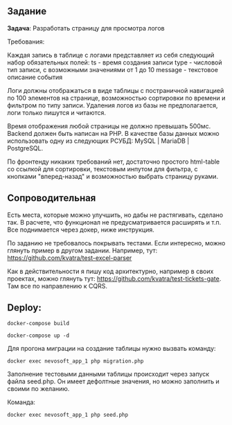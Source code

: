 ## Задание
**Задача**: Разработать страницу для просмотра логов

Требования:

Каждая запись в таблице с логами представляет из себя следующий набор обязательных полей:
ts - время создания записи
type - числовой тип записи, с возможными значениями от 1 до 10
message - текстовое описание события

Логи должны отображаться в виде таблицы с постраничной навигацией по 100 элементов на странице, 
возможностью сортировки по времени и фильтром по типу записи. 
Удаления логов из базы не предполагается, логи только пишутся и читаются.

Время отображения любой страницы не должно превышать 500мс. 
Backend должен быть написан на PHP. 
В качестве базы данных можно использовать одну из следующих РСУБД: MySQL | MariaDB | PostgreSQL.

По фронтенду никаких требований нет, достаточно простого html-table со ссылкой для сортировки, 
текстовым инпутом для фильтра, с кнопками "вперед-назад" и возможностью выбрать страницу руками.

## Сопроводительная
Есть места, которые можно улучшить, но дабы не растягивать, сделано так. В расчете, 
что функционал не предусматривается расширять и т.п. Все поднимается через докер, ниже инструкция.

По заданию не требовалось покрывать тестами. Если интересно, можно глянуть пример в другом задании. 
Например, тут: https://github.com/kvatra/test-excel-parser

Как в действительности я пишу код архитектурно, например в своих проектах, можно глянуть тут:
https://github.com/kvatra/test-tickets-gate. 
Там все по направлению к CQRS.

## Deploy:
```
docker-compose build
```
```
docker-compose up -d
```
Для прогона миграции на создание таблицы нужно вызвать команду:
```
docker exec nevosoft_app_1 php migration.php
```
Заполнение тестовыми данными таблицы происходит через запуск файла seed.php. 
Он имеет дефолтные значения, но можно заполнить и своими по желанию.

Команда: 
```
docker exec nevosoft_app_1 php seed.php
```